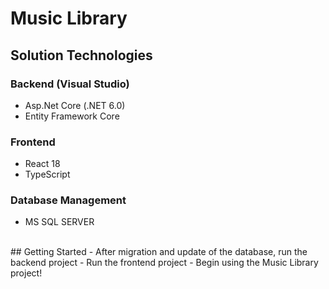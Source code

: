 ﻿# Music Library

## Solution Technologies
### Backend (Visual Studio)
-  Asp.Net Core (.NET 6.0)
-  Entity Framework Core
### Frontend
-  React 18
-  TypeScript
### Database Management
-  MS SQL SERVER
<br>
## Getting Started
- After migration and update of the database, run the backend project
- Run the frontend project
- Begin using the Music Library project!
